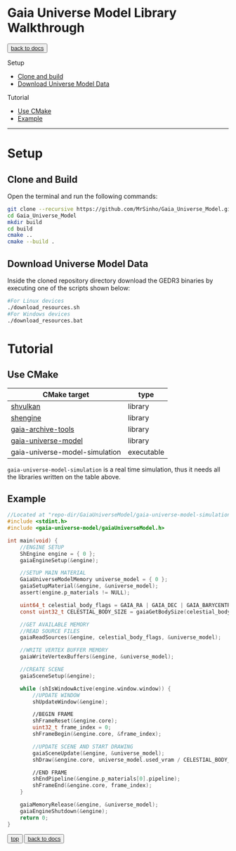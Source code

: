 # Gaia Universe Model Library Walkthrough

<button class="btn">[back to docs](./index)</button>

Setup
* [Clone and build](#clone-and-build)
* [Download Universe Model Data](#download-universe-model-data)

Tutorial
* [Use CMake](#use-cmake)
* [Example](#example)

---

# Setup

## Clone and Build

Open the terminal and run the following commands:
```bash
git clone --recursive https://github.com/MrSinho/Gaia_Universe_Model.git
cd Gaia_Universe_Model
mkdir build
cd build
cmake ..
cmake --build .
```

## Download Universe Model Data

Inside the cloned repository directory download the GEDR3 binaries by executing one of the scripts shown below: 
```bash
#For Linux devices
./download_resources.sh
#For Windows devices
./download_resources.bat
```

# Tutorial

## Use CMake

| CMake target                                           | type       |
|--------------------------------------------------------|------------|
| [shvulkan](../ShVulkan/index)                       | library    |
| [shengine](../ShEngine/index)                       | library    |
| [gaia-archive-tools](../Gaia_Archive_Tools/index)   | library    |
| [gaia-universe-model](../Gaia_Universe_Model/index) | library    |
| gaia-universe-model-simulation                         | executable |

`gaia-universe-model-simulation` is a real time simulation, thus it needs all the libraries written on the table above.

## Example
```c
//Located at "repo-dir/GaiaUniverseModel/gaia-universe-model-simulation/src/main.c"
#include <stdint.h>
#include <gaia-universe-model/gaiaUniverseModel.h>

int main(void) {
	//ENGINE SETUP
	ShEngine engine = { 0 };
	gaiaEngineSetup(&engine);

	//SETUP MAIN MATERIAL
	GaiaUniverseModelMemory universe_model = { 0 };
	gaiaSetupMaterial(&engine, &universe_model);
	assert(engine.p_materials != NULL);

	uint64_t celestial_body_flags = GAIA_RA | GAIA_DEC | GAIA_BARYCENTRIC_DISTANCE | GAIA_TEFF;
	const uint32_t CELESTIAL_BODY_SIZE = gaiaGetBodySize(celestial_body_flags);

	//GET AVAILABLE MEMORY
	//READ SOURCE FILES
	gaiaReadSources(&engine, celestial_body_flags, &universe_model);

	//WRITE VERTEX BUFFER MEMORY
	gaiaWriteVertexBuffers(&engine, &universe_model);

	//CREATE SCENE
	gaiaSceneSetup(&engine);

	while (shIsWindowActive(engine.window.window)) {
		//UPDATE WINDOW
		shUpdateWindow(&engine);

		//BEGIN FRAME
		shFrameReset(&engine.core);
		uint32_t frame_index = 0;
		shFrameBegin(&engine.core, &frame_index);

		//UPDATE SCENE AND START DRAWING
		gaiaSceneUpdate(&engine, &universe_model);
		shDraw(&engine.core, universe_model.used_vram / CELESTIAL_BODY_SIZE);

		//END FRAME
		shEndPipeline(&engine.p_materials[0].pipeline);
		shFrameEnd(&engine.core, frame_index);
	}

	gaiaMemoryRelease(&engine, &universe_model);
	gaiaEngineShutdown(&engine);
	return 0;
}
```

<button class="btn">[top](#gaia-universe-model-library-walkthrough)</button>
<button class="btn">[back to docs](./index.md)</button>

